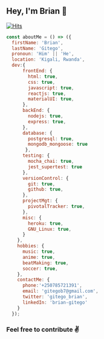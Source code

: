 ## Hey, I'm Brian 🙂
[![Hits](https://hits.seeyoufarm.com/api/count/incr/badge.svg?url=https%3A%2F%2Fgithub.com%2Fgitego-brian%2Fhit-counter&count_bg=%2379C83D&title_bg=%23555555&icon=&icon_color=%23E7E7E7&title=hits&edge_flat=false)](https://hits.seeyoufarm.com)

```js
const aboutMe = () => ({
  firstName: 'Brian',
  lastName: 'Gitego',
  pronoun: 'Him' || 'He',
  location: 'Kigali, Rwanda',
  dev:{
      frontEnd: {
        html: true,
        css: true,
        javascript: true,
        reactjs: true,
        materialUI: true,
      },
      backEnd: {
        nodejs: true,
        express: true,
      },
      database: {
      	postgresql: true,
        mongodb_mongoose: true
       },
      testing: {
        mocha_chai: true,
        jest_supertest: true
      },
      versionControl: {
        git: true,
        github: true,
      },
      projectMgt: {
        pivotalTracker: true,
      },
      misc: {
        heroku: true,
        GNU_Linux: true,
      }
    },
    hobbies: {
      music: true,
      anime: true,
      beatMaking: true,
      soccer: true,
    },
    contactMe: {
      phone:'+250785721391',
      email: 'gitegob7@gmail.com',
      twitter: 'gitego_brian',
      linkedIn: 'brian-gitego'
    }
  });
```

### Feel free to contribute ✌️
